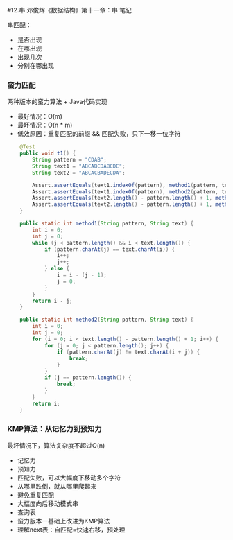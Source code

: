 #12.串 邓俊辉《数据结构》第十一章：串 笔记

串匹配：
  * 是否出现
  * 在哪出现
  * 出现几次
  * 分别在哪出现

### 蛮力匹配
  两种版本的蛮力算法 + Java代码实现
  * 最好情况：O(m)
  * 最坏情况：O(n * m)
  * 低效原因：重复匹配的前缀 && 匹配失败，只下一移一位字符

```Java
	@Test
	public void t1() {
		String pattern = "CDAB";
		String text1 = "ABCABCDABCDE";
		String text2 = "ABCACBADECDA";

		Assert.assertEquals(text1.indexOf(pattern), method1(pattern, text1));
		Assert.assertEquals(text1.indexOf(pattern), method2(pattern, text1));
		Assert.assertEquals(text2.length() - pattern.length() + 1, method1(pattern, text2));
		Assert.assertEquals(text2.length() - pattern.length() + 1, method2(pattern, text2));
	}

	public static int method1(String pattern, String text) {
		int i = 0;
		int j = 0;
		while (j < pattern.length() && i < text.length()) {
			if (pattern.charAt(j) == text.charAt(i)) {
				i++;
				j++;
			} else {
				i = i - (j - 1);
				j = 0;
			}
		}
		return i - j;
	}

	public static int method2(String pattern, String text) {
		int i = 0;
		int j = 0;
		for (i = 0; i < text.length() - pattern.length() + 1; i++) {
			for (j = 0; j < pattern.length(); j++) {
				if (pattern.charAt(j) != text.charAt(i + j)) {
					break;
				}
			}
			if (j == pattern.length()) {
				break;
			}
		}
		return i;
	}
```

### KMP算法：从记忆力到预知力

最坏情况下，算法复杂度不超过O(n)

 * 记忆力
 * 预知力
 * 匹配失败，可以大幅度下移动多个字符
 * 从哪里跌倒，就从哪里爬起来
 * 避免重复匹配
 * 大幅度向后移动模式串
 * 查询表
 * 蛮力版本一基础上改进为KMP算法
 * 理解next表：自匹配=快速右移，预处理


